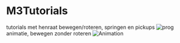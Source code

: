 # M3Tutorials
tutorials met henraat
bewegen/roteren, springen en pickups
![prog](https://github.com/user-attachments/assets/7021deb6-7cca-44bb-8ca2-9214c0c5a791)
animatie, bewegen zonder roteren
![Animation](https://github.com/user-attachments/assets/92509ddb-352b-4773-82fe-cce109bc508c)
